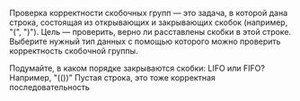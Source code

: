 Проверка корректности скобочных групп — это задача, в которой дана строка, состоящая из открывающих и закрывающих скобок (например, "(", ")").
Цель — проверить, верно ли расставлены скобки в этой строке. Выберите нужный тип данных с помощью которого можно проверить корректность скобочной группы.

Подумайте, в каком порядке закрываются скобки: LIFO или FIFO? Например, "(())"
Пустая строка, это тоже корректная последовательность

